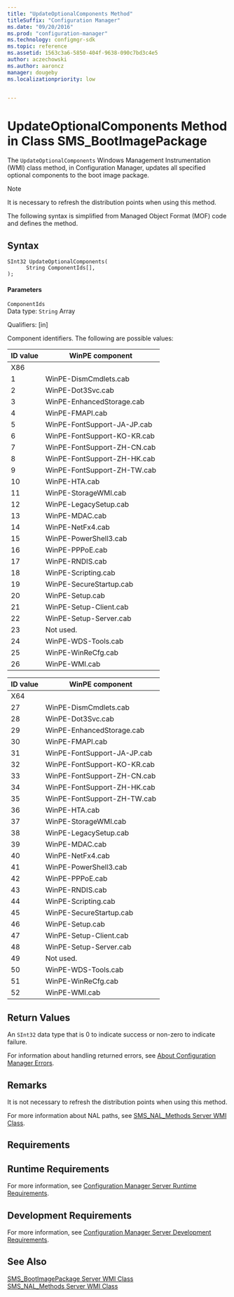 ```yaml
---
title: "UpdateOptionalComponents Method"
titleSuffix: "Configuration Manager"
ms.date: "09/20/2016"
ms.prod: "configuration-manager"
ms.technology: configmgr-sdk
ms.topic: reference
ms.assetid: 1563c3a6-5850-404f-9638-090c7bd3c4e5
author: aczechowski
ms.author: aaroncz
manager: dougebyms.localizationpriority: low


---
```

# UpdateOptionalComponents Method in Class SMS_BootImagePackage
The `UpdateOptionalComponents` Windows Management Instrumentation (WMI) class method, in Configuration Manager, updates all specified optional components to the boot image package.  

> [!NOTE]
>  It is necessary to refresh the distribution points when using this method.  

 The following syntax is simplified from Managed Object Format (MOF) code and defines the method.  

## Syntax  

```  
SInt32 UpdateOptionalComponents(  
      String ComponentIds[],  
);  
```  

#### Parameters  
 `ComponentIds`  
 Data type: `String` Array  

 Qualifiers: [in]  

 Component identifiers. The following are possible values:  

| ID value | WinPE component |  
| -------- | --------------- |  
|X86||  
|1|WinPE-DismCmdlets.cab|  
|2|WinPE-Dot3Svc.cab|  
|3|WinPE-EnhancedStorage.cab|  
|4|WinPE-FMAPI.cab|  
|5|WinPE-FontSupport-JA-JP.cab|  
|6|WinPE-FontSupport-KO-KR.cab|  
|7|WinPE-FontSupport-ZH-CN.cab|  
|8|WinPE-FontSupport-ZH-HK.cab|  
|9|WinPE-FontSupport-ZH-TW.cab|  
|10|WinPE-HTA.cab|  
|11|WinPE-StorageWMI.cab|  
|12|WinPE-LegacySetup.cab|  
|13|WinPE-MDAC.cab|  
|14|WinPE-NetFx4.cab|  
|15|WinPE-PowerShell3.cab|  
|16|WinPE-PPPoE.cab|  
|17|WinPE-RNDIS.cab|  
|18|WinPE-Scripting.cab|  
|19|WinPE-SecureStartup.cab|  
|20|WinPE-Setup.cab|  
|21|WinPE-Setup-Client.cab|  
|22|WinPE-Setup-Server.cab|  
|23|Not used.|  
|24|WinPE-WDS-Tools.cab|  
|25|WinPE-WinReCfg.cab|  
|26|WinPE-WMI.cab|  

| ID value | WinPE component |  
| -------- | --------------- |  
|X64||  
|27|WinPE-DismCmdlets.cab|  
|28|WinPE-Dot3Svc.cab|  
|29|WinPE-EnhancedStorage.cab|  
|30|WinPE-FMAPI.cab|  
|31|WinPE-FontSupport-JA-JP.cab|  
|32|WinPE-FontSupport-KO-KR.cab|  
|33|WinPE-FontSupport-ZH-CN.cab|  
|34|WinPE-FontSupport-ZH-HK.cab|  
|35|WinPE-FontSupport-ZH-TW.cab|  
|36|WinPE-HTA.cab|  
|37|WinPE-StorageWMI.cab|  
|38|WinPE-LegacySetup.cab|  
|39|WinPE-MDAC.cab|  
|40|WinPE-NetFx4.cab|  
|41|WinPE-PowerShell3.cab|  
|42|WinPE-PPPoE.cab|  
|43|WinPE-RNDIS.cab|  
|44|WinPE-Scripting.cab|  
|45|WinPE-SecureStartup.cab|  
|46|WinPE-Setup.cab|  
|47|WinPE-Setup-Client.cab|  
|48|WinPE-Setup-Server.cab|  
|49|Not used.|  
|50|WinPE-WDS-Tools.cab|  
|51|WinPE-WinReCfg.cab|  
|52|WinPE-WMI.cab|  

## Return Values  
 An `SInt32` data type that is 0 to indicate success or non-zero to indicate failure.  

 For information about handling returned errors, see [About Configuration Manager Errors](../../../develop/core/understand/about-configuration-manager-errors.md).  

## Remarks  
 It is not necessary to refresh the distribution points when using this method.  

 For more information about NAL paths, see [SMS_NAL_Methods Server WMI Class](../../../develop/reference/misc/sms_nal_methods-server-wmi-class.md).  

## Requirements  

## Runtime Requirements  
 For more information, see [Configuration Manager Server Runtime Requirements](../../../develop/core/reqs/server-runtime-requirements.md).  

## Development Requirements  
 For more information, see [Configuration Manager Server Development Requirements](../../../develop/core/reqs/server-development-requirements.md).  

## See Also  
 [SMS_BootImagePackage Server WMI Class](../../../develop/reference/osd/sms_bootimagepackage-server-wmi-class.md)   
 [SMS_NAL_Methods Server WMI Class](../../../develop/reference/misc/sms_nal_methods-server-wmi-class.md)
